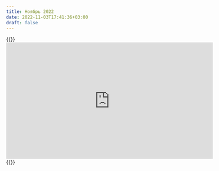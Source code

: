 ```yaml
---
title: Ноябрь 2022
date: 2022-11-03T17:41:36+03:00
draft: false
---
```


{{<rawhtml>}}<iframe width="560" height="315" src="https://www.youtube.com/embed/o63WxqY14sY" title="YouTube video player" frameborder="0" allow="accelerometer; autoplay; clipboard-write; encrypted-media; gyroscope; picture-in-picture" allowfullscreen></iframe>{{</rawhtml>}}
